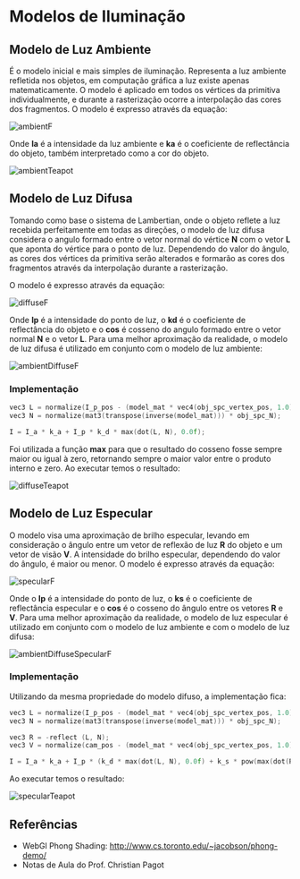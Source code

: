 ﻿# Modelos de Iluminação

## Modelo de Luz Ambiente
 
É o modelo inicial e mais simples de iluminação. Representa a luz ambiente refletida nos objetos, em computação gráfica a luz existe apenas matematicamente. O modelo é aplicado em todos os vértices da primitiva individualmente, e durante a rasterização ocorre a interpolação das cores dos fragmentos. O modelo é expresso através da equação:

![ambientF](https://github.com/Shanksir/CG/blob/master/Shader/images/ambientF.png)

Onde **Ia** é a intensidade da luz ambiente e **ka** é o coeficiente de reflectância do objeto, também interpretado como a cor do objeto.

![ambientTeapot](https://github.com/Shanksir/CG/blob/master/Shader/images/ambientTeapot.png)

## Modelo de Luz Difusa

Tomando como base o sistema de Lambertian, onde o objeto reflete a luz recebida perfeitamente em todas as direções, o modelo de luz difusa considera o angulo formado entre o vetor normal do vértice **N** com o vetor **L** que aponta do vértice para o ponto de luz. Dependendo do valor do ângulo, as cores dos vértices da primitiva serão alterados e formarão as cores dos fragmentos através da interpolação durante a rasterização.

O modelo é expresso através da equação:

![diffuseF](https://github.com/Shanksir/CG/blob/master/Shader/images/diffuseF.png)

Onde **Ip** é a intensidade do ponto de luz, o **kd** é o coeficiente de reflectância do objeto e o **cos** é cosseno do angulo formado entre o vetor normal **N** e o vetor **L**. Para uma melhor aproximação da realidade, o modelo de luz difusa é utilizado em conjunto com o modelo de luz ambiente:

![ambientDiffuseF](https://github.com/Shanksir/CG/blob/master/Shader/images/ambientDiffuseF.png)

### Implementação

```C++
vec3 L = normalize(I_p_pos - (model_mat * vec4(obj_spc_vertex_pos, 1.0)).xyz);
vec3 N = normalize(mat3(transpose(inverse(model_mat))) * obj_spc_N);

I = I_a * k_a + I_p * k_d * max(dot(L, N), 0.0f);
```

Foi utilizada a função **max** para que o resultado do cosseno fosse sempre maior ou igual à zero, retornando sempre o maior valor entre o produto interno e zero. Ao executar temos o resultado:

![diffuseTeapot](https://github.com/Shanksir/CG/blob/master/Shader/images/diffuseTeapot.png)

## Modelo de Luz Especular

O modelo visa uma aproximação de brilho especular, levando em consideração o ângulo entre um vetor de reflexão de luz **R** do objeto e um vetor de visão **V**. A intensidade do brilho especular, dependendo do valor do ângulo, é maior ou menor. O modelo é expresso através da equação:

![specularF](https://github.com/Shanksir/CG/blob/master/Shader/images/specularF.png)

Onde o **Ip** é a intensidade do ponto de luz, o **ks** é o coeficiente de reflectância especular e o **cos** é o cosseno do ângulo entre os vetores **R** e **V**. Para uma melhor aproximação da realidade, o modelo de luz especular é utilizado em conjunto com o modelo de luz ambiente e com o modelo de luz difusa:

![ambientDiffuseSpecularF](https://github.com/Shanksir/CG/blob/master/Shader/images/ambientDiffuseSpecularF.png)

### Implementação

Utilizando da mesma propriedade do modelo difuso, a implementação fica:

```C++
vec3 L = normalize(I_p_pos - (model_mat * vec4(obj_spc_vertex_pos, 1.0)).xyz);
vec3 N = normalize(mat3(transpose(inverse(model_mat))) * obj_spc_N);

vec3 R = -reflect (L, N);
vec3 V = normalize(cam_pos - (model_mat * vec4(obj_spc_vertex_pos, 1.0)).xyz);

I = I_a * k_a + I_p * (k_d * max(dot(L, N), 0.0f) + k_s * pow(max(dot(R, V), 0.0f), n));
```

Ao executar temos o resultado:

![specularTeapot](https://github.com/Shanksir/CG/blob/master/Shader/images/specularTeapot.png)

## Referências

- WebGl Phong Shading: http://www.cs.toronto.edu/~jacobson/phong-demo/
- Notas de Aula do Prof. Christian Pagot
